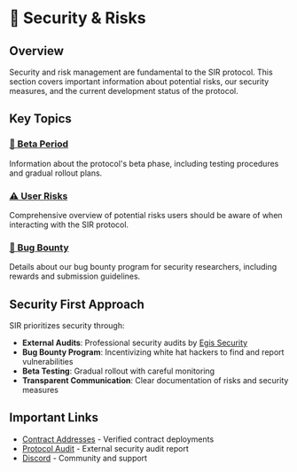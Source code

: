 # 🔐 Security & Risks

## Overview

Security and risk management are fundamental to the SIR protocol. This section covers important information about potential risks, our security measures, and the current development status of the protocol.

## Key Topics

### [🧪 Beta Period](beta-period.md)
Information about the protocol's beta phase, including testing procedures and gradual rollout plans.

### [⚠️ User Risks](user-risks.md)
Comprehensive overview of potential risks users should be aware of when interacting with the SIR protocol.

### [🐛 Bug Bounty](bug-bounty.md)
Details about our bug bounty program for security researchers, including rewards and submission guidelines.

## Security First Approach

SIR prioritizes security through:
- **External Audits**: Professional security audits by [Egis Security](https://github.com/Egis-Security/audits/blob/main/reports/SIR-Trading.pdf)
- **Bug Bounty Program**: Incentivizing white hat hackers to find and report vulnerabilities
- **Beta Testing**: Gradual rollout with careful monitoring
- **Transparent Communication**: Clear documentation of risks and security measures

## Important Links

- [Contract Addresses](../contract-addresses.md) - Verified contract deployments
- [Protocol Audit](https://github.com/Egis-Security/audits/blob/main/reports/SIR-Trading.pdf) - External security audit report
- [Discord](https://t.co/jFXfWEf9Rv) - Community and support